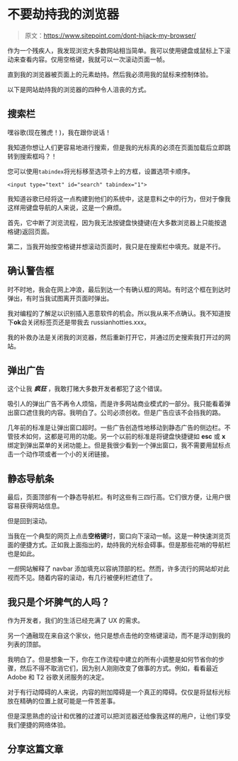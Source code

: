 # 不要劫持我的浏览器

> 原文：<https://www.sitepoint.com/dont-hijack-my-browser/>

作为一个残疾人，我发现浏览大多数网站相当简单。我可以使用键盘或鼠标上下滚动来查看内容。仅用空格键，我就可以一次滚动页面一帧。

直到我的浏览器被页面上的元素劫持。然后我必须用我的鼠标来控制体验。

以下是网站劫持我的浏览器的四种令人沮丧的方式。

## 搜索栏

嘿谷歌(现在雅虎！)，我在跟你说话！

我知道你想让人们更容易地进行搜索，但是我的光标真的必须在页面加载后立即跳转到搜索框吗？！

您可以使用`tabindex`将光标移至选项卡上的方框，设置选项卡顺序。

`<input type="text" id="search" tabindex="1">`

我知道谷歌已经将这一点构建到他们的系统中，这是意料之中的行为，但对于像我这样用键盘导航的人来说，这是一个麻烦。

首先，它中断了浏览流程，因为我无法按键盘快捷键(在大多数浏览器上只能按退格键)返回页面。

第二，当我开始按空格键并想滚动页面时，我只是在搜索栏中填充。就是不行。

## 确认警告框

时不时地，我会在网上冲浪，最后到达一个有确认框的网站。有时这个框在到达时弹出，有时当我试图离开页面时弹出。

我对编程的了解足以识别插入恶意软件的机会。所以我从来不点确认。我不知道按下**ok**会关闭标签页还是带我去 russianhotties.xxx。

我的补救办法是关闭我的浏览器，然后重新打开它，并通过历史搜索我打开过的网站。

## 弹出广告

这个让我 ***疯狂*** ，我敢打赌大多数开发者都犯了这个错误。

吸引人的弹出广告不再令人烦恼，而是许多网站商业模式的一部分。我只能看着弹出窗口遮住我的内容。我明白了。公司必须创收。但是广告应该不会挡我的路。

几年前的标准是让弹出窗口超时。一些广告创造性地移动到静态广告的侧边栏。不管技术如何，这都是可用的功能。另一个以前的标准是将键盘快捷键如 **esc** 或 **x** 绑定到弹出菜单的关闭功能上。但是我很少看到一个弹出窗口，我不需要用鼠标点击一个动作项或者一个小的关闭链接。

## 静态导航条

最后，页面顶部有一个静态导航栏。有时这些有三四行高。它们很方便，让用户很容易获得网站信息。

但是回到滚动。

当我在一个典型的网页上点击**空格键**时，窗口向下滚动一帧。这是一种快速浏览页面的便捷方式。正如我上面指出的，劫持我的光标会碍事。但是那些花哨的导航栏也是如此。

*一些*网站解释了 navbar 添加填充以容纳顶部的栏。然而，许多流行的网站却对此视而不见。随着内容的滚动，有几行被便利栏遮住了。

## 我只是个坏脾气的人吗？

作为开发者，我们的生活已经充满了 UX 的需求。

另一个通融现在来自这个家伙，他只是想点击他的空格键滚动，而不是浮动到我的列表的顶部。

我明白了。但是想象一下，你在工作流程中建立的所有小调整是如何节省你的步骤，然后不得不取消它们，因为别人刚刚改变了做事的方式。例如，看看最近 Adobe 和 T2 谷歌关闭服务的决定。

对于有行动障碍的人来说，内容的附加障碍是一个真正的障碍。仅仅是将鼠标光标放在精确的位置上就可能是一件苦差事。

但是深思熟虑的设计和优雅的过渡可以把浏览器还给像我这样的用户，让他们享受我们便捷的网络体验。

## 分享这篇文章